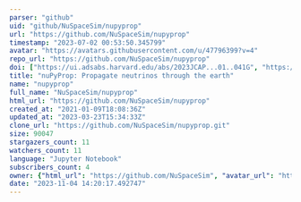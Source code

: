 ```yaml
---
parser: "github"
uid: "github/NuSpaceSim/nupyprop"
url: "https://github.com/NuSpaceSim/nupyprop"
timestamp: "2023-07-02 00:53:50.345799"
avatar: "https://avatars.githubusercontent.com/u/47796399?v=4"
repo_url: "https://github.com/NuSpaceSim/nupyprop"
doi: ["https://ui.adsabs.harvard.edu/abs/2023JCAP...01..041G", "https://ui.adsabs.harvard.edu/abs/2023ascl.soft06045G/abstract"]
title: "nuPyProp: Propagate neutrinos through the earth"
name: "nupyprop"
full_name: "NuSpaceSim/nupyprop"
html_url: "https://github.com/NuSpaceSim/nupyprop"
created_at: "2021-01-09T18:08:36Z"
updated_at: "2023-03-23T15:34:33Z"
clone_url: "https://github.com/NuSpaceSim/nupyprop.git"
size: 90047
stargazers_count: 11
watchers_count: 11
language: "Jupyter Notebook"
subscribers_count: 4
owner: {"html_url": "https://github.com/NuSpaceSim", "avatar_url": "https://avatars.githubusercontent.com/u/47796399?v=4", "login": "NuSpaceSim", "type": "Organization"}
date: "2023-11-04 14:20:17.492747"
---
```

